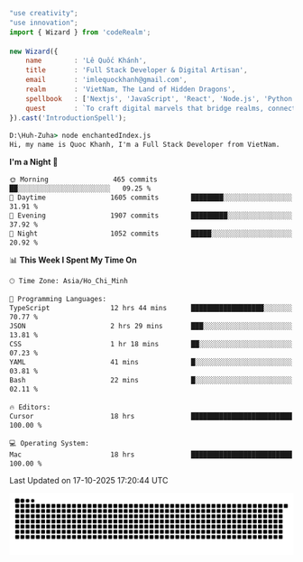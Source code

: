 <!--x axis divider-->

```js 
"use creativity";
"use innovation";
import { Wizard } from 'codeRealm';

new Wizard({
    name        : 'Lê Quốc Khánh',
    title       : 'Full Stack Developer & Digital Artisan',
    email       : 'imlequockhanh@gmail.com',
    realm       : 'VietNam, The Land of Hidden Dragons',
    spellbook   : ['Nextjs', 'JavaScript', 'React', 'Node.js', 'Python', 'Flutter', 'Cloud Services'],
    quest       : `To craft digital marvels that bridge realms, connect cultures, and bring imagination to life.`,
}).cast('IntroductionSpell');
```

```cmd
D:\Huh-Zuha> node enchantedIndex.js
Hi, my name is Quoc Khanh, I'm a Full Stack Developer from VietNam.
```
<!--START_SECTION:waka-->
**I'm a Night 🦉** 

```text
🌞 Morning                465 commits         ██░░░░░░░░░░░░░░░░░░░░░░░   09.25 % 
🌆 Daytime                1605 commits        ████████░░░░░░░░░░░░░░░░░   31.91 % 
🌃 Evening                1907 commits        █████████░░░░░░░░░░░░░░░░   37.92 % 
🌙 Night                  1052 commits        █████░░░░░░░░░░░░░░░░░░░░   20.92 % 
```


📊 **This Week I Spent My Time On** 

```text
🕑︎ Time Zone: Asia/Ho_Chi_Minh

💬 Programming Languages: 
TypeScript               12 hrs 44 mins      ██████████████████░░░░░░░   70.77 % 
JSON                     2 hrs 29 mins       ███░░░░░░░░░░░░░░░░░░░░░░   13.81 % 
CSS                      1 hr 18 mins        ██░░░░░░░░░░░░░░░░░░░░░░░   07.23 % 
YAML                     41 mins             █░░░░░░░░░░░░░░░░░░░░░░░░   03.81 % 
Bash                     22 mins             █░░░░░░░░░░░░░░░░░░░░░░░░   02.11 % 

🔥 Editors: 
Cursor                   18 hrs              █████████████████████████   100.00 % 

💻 Operating System: 
Mac                      18 hrs              █████████████████████████   100.00 % 
```


 Last Updated on 17-10-2025 17:20:44 UTC
<!--END_SECTION:waka-->
<picture>
  <source media="(prefers-color-scheme: dark)" srcset="https://raw.githubusercontent.com/leecois/leecois/output/github-contribution-grid-snake-dark.svg">
  <source media="(prefers-color-scheme: light)" srcset="https://raw.githubusercontent.com/leecois/leecois/output/github-contribution-grid-snake.svg">
  <img alt="github contribution grid snake animation" src="https://raw.githubusercontent.com/leecois/leecois/output/github-contribution-grid-snake.svg">
</picture>
